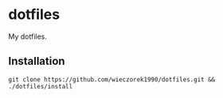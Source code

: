 
# dotfiles

My dotfiles.

## Installation

```
git clone https://github.com/wieczorek1990/dotfiles.git && ./dotfiles/install
```
